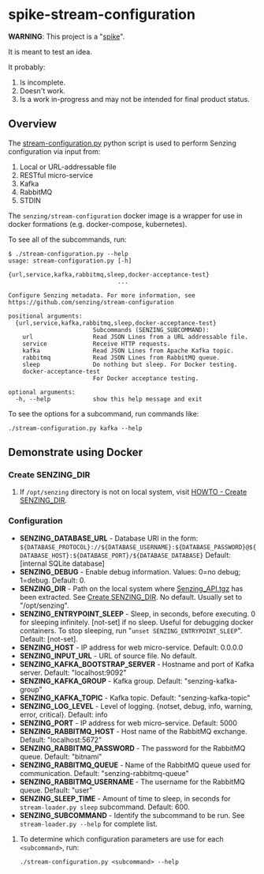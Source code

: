 # spike-stream-configuration

**WARNING**: This project is a "[spike](https://en.wikipedia.org/wiki/Spike_%28software_development%29)".

It is meant to test an idea.

It probably:

1. Is incomplete.
1. Doesn't work.
1. Is a work in-progress and may not be intended for final product status.

## Overview

The [stream-configuration.py](stream-configuration.py) python script is used to perform Senzing configuration via input from:

1. Local or URL-addressable file
1. RESTful micro-service
1. Kafka
1. RabbitMQ
1. STDIN

The `senzing/stream-configuration` docker image is a wrapper for use in docker formations (e.g. docker-compose, kubernetes).

To see all of the subcommands, run:

```console
$ ./stream-configuration.py --help
usage: stream-configuration.py [-h]
                               {url,service,kafka,rabbitmq,sleep,docker-acceptance-test}
                               ...

Configure Senzing metadata. For more information, see
https://github.com/senzing/stream-configuration

positional arguments:
  {url,service,kafka,rabbitmq,sleep,docker-acceptance-test}
                        Subcommands (SENZING_SUBCOMMAND):
    url                 Read JSON Lines from a URL addressable file.
    service             Receive HTTP requests.
    kafka               Read JSON Lines from Apache Kafka topic.
    rabbitmq            Read JSON Lines from RabbitMQ queue.
    sleep               Do nothing but sleep. For Docker testing.
    docker-acceptance-test
                        For Docker acceptance testing.

optional arguments:
  -h, --help            show this help message and exit
```

To see the options for a subcommand, run commands like:

```console
./stream-configuration.py kafka --help
```

## Demonstrate using Docker

### Create SENZING_DIR

1. If `/opt/senzing` directory is not on local system, visit
   [HOWTO - Create SENZING_DIR](https://github.com/Senzing/knowledge-base/blob/master/HOWTO/create-senzing-dir.md).

### Configuration

* **SENZING_DATABASE_URL** -
  Database URI in the form: `${DATABASE_PROTOCOL}://${DATABASE_USERNAME}:${DATABASE_PASSWORD}@${DATABASE_HOST}:${DATABASE_PORT}/${DATABASE_DATABASE}`
  Default:  [internal SQLite database]
* **SENZING_DEBUG** -
  Enable debug information. Values: 0=no debug; 1=debug.
  Default: 0.
* **SENZING_DIR** -
  Path on the local system where
  [Senzing_API.tgz](https://s3.amazonaws.com/public-read-access/SenzingComDownloads/Senzing_API.tgz)
  has been extracted.
  See [Create SENZING_DIR](#create-senzing_dir).
  No default.
  Usually set to "/opt/senzing".
* **SENZING_ENTRYPOINT_SLEEP** -
  Sleep, in seconds, before executing.
  0 for sleeping infinitely.
  [not-set] if no sleep.
  Useful for debugging docker containers.
  To stop sleeping, run "`unset SENZING_ENTRYPOINT_SLEEP`".
  Default: [not-set].
* **SENZING_HOST** -
  IP address for web micro-service.
  Default: 0.0.0.0
* **SENZING_INPUT_URL** -
  URL of source file.
  No default.
* **SENZING_KAFKA_BOOTSTRAP_SERVER** -
  Hostname and port of Kafka server.
  Default: "localhost:9092"
* **SENZING_KAFKA_GROUP** -
  Kafka group.
  Default: "senzing-kafka-group"
* **SENZING_KAFKA_TOPIC** -
  Kafka topic.
  Default: "senzing-kafka-topic"
* **SENZING_LOG_LEVEL** -
  Level of logging. {notset, debug, info, warning, error, critical}.
  Default: info
* **SENZING_PORT** -
  IP address for web micro-service.
  Default: 5000
* **SENZING_RABBITMQ_HOST** -
  Host name of the RabbitMQ exchange.
  Default: "localhost:5672"
* **SENZING_RABBITMQ_PASSWORD** -
  The password for the RabbitMQ queue.
  Default: "bitnami"
* **SENZING_RABBITMQ_QUEUE** -
  Name of the RabbitMQ queue used for communication.
  Default: "senzing-rabbitmq-queue"
* **SENZING_RABBITMQ_USERNAME** -
  The username for the RabbitMQ queue.
  Default: "user"
* **SENZING_SLEEP_TIME** -
  Amount of time to sleep, in seconds for `stream-loader.py sleep` subcommand.
  Default: 600.
* **SENZING_SUBCOMMAND** -
  Identify the subcommand to be run. See `stream-loader.py --help` for complete list.

1. To determine which configuration parameters are use for each `<subcommand>`, run:

    ```console
    ./stream-configuration.py <subcommand> --help
    ```
